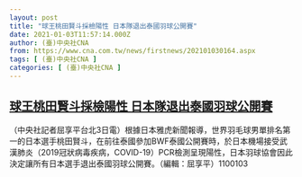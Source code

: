 ```yaml
---
layout: post
title: "球王桃田賢斗採檢陽性 日本隊退出泰國羽球公開賽"
date: 2021-01-03T11:57:14.000Z
author: (臺)中央社CNA
from: https://www.cna.com.tw/news/firstnews/202101030164.aspx
tags: [ (臺)中央社CNA ]
categories: [ (臺)中央社CNA ]
---
```

<!--1609675034000-->
[球王桃田賢斗採檢陽性 日本隊退出泰國羽球公開賽](https://www.cna.com.tw/news/firstnews/202101030164.aspx)
------

<div>
<div></div><div class="paragraph"><p>（中央社記者屈享平台北3日電）根據日本雅虎新聞報導，世界羽毛球男單排名第一的日本選手桃田賢斗，在前往泰國參加BWF泰國公開賽時，於日本機場接受武漢肺炎（2019冠狀病毒疾病，COVID-19）PCR檢測呈現陽性，日本羽球協會因此決定讓所有日本選手退出泰國羽球公開賽。（編輯：屈享平）1100103</p></div>
</div>
